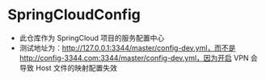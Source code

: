 # SpringCloudConfig
- 此仓库作为 SpringCloud 项目的服务配置中心
- 测试地址为：http://127.0.0.1:3344/master/config-dev.yml，而不是http://config-3344.com:3344/master/config-dev.yml，因为开启 VPN 会导致 Host 文件的映射配置失效
